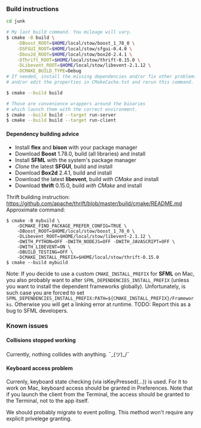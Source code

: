 ### Build instructions

```sh
cd junk

# My last build command. You mileage will vary.
$ cmake -B build \
    -DBoost_ROOT=$HOME/local/stow/boost_1_78_0 \
    -DSFGUI_ROOT=$HOME/local/stow/sfgui-0.4.0 \
    -Dbox2d_ROOT=$HOME/local/stow/box2d-2.4.1 \
    -DThrift_ROOT=$HOME/local/stow/thrift-0.15.0 \
    -DLibevent_ROOT=$HOME/local/stow/libevent-2.1.12 \
    -DCMAKE_BUILD_TYPE=Debug
# If needed, install the missing dependencies and/or fix other problems
# and/or edit the properties in CMakeCache.txt and rerun this command.

$ cmake --build build

# Those are convenience wrappers around the binaries
# which launch them with the correct environment.
$ cmake --build build --target run-server
$ cmake --build build --target run-client
```

#### Dependency building advice

- Install **flex** and **bison** with your package manager
- Download **Boost** 1.78.0, build (all libraries) and install
- Install **SFML** with the system's package manager
- *Clone* the latest **SFGUI**, build and install
- Download **Box2d** 2.4.1, build and install
- Download the latest **libevent**, build *with CMake* and install
- Download **thrift** 0.15.0, build *with CMake* and install

Thrift building instruction: https://github.com/apache/thrift/blob/master/build/cmake/README.md
Approximate command:
```
$ cmake -B mybuild \
    -DCMAKE_FIND_PACKAGE_PREFER_CONFIG=TRUE \
    -DBoost_ROOT=$HOME/local/stow/boost_1_78_0 \
    -DLibevent_ROOT=$HOME/local/stow/libevent-2.1.12 \
    -DWITH_PYTHON=OFF -DWITH_NODEJS=OFF -DWITH_JAVASCRIPT=OFF \
    -DWITH_LIBEVENT=ON \
    -DBUILD_TESTING=OFF \
    -DCMAKE_INSTALL_PREFIX=$HOME/local/stow/thrift-0.15.0
$ cmake --build mybuild
```

Note:
If you decide to use a custom `CMAKE_INSTALL_PREFIX` for **SFML** on Mac, you also probably want
to alter `SFML_DEPENDENCIES_INSTALL_PREFIX` (unless you want to install the dependent frameworks globally).
Unfortunately, is such case you are forced to set `SFML_DEPENDENCIES_INSTALL_PREFIX:PATH=${CMAKE_INSTALL_PREFIX}/Frameworks`.
Otherwise you will get a linking error at runtime.
TODO: Report this as a bug to SFML developers.

### Known issues

#### Collisions stopped working

Currently, nothing collides with anything. ¯\_(ツ)_/¯

#### Keyboard access problem

Currenly, keyboard state checking (via isKeyPressed(...)) is used.
For it to work on Mac, keyboard access should be granted in Preferences.
Note that if you launch the client from the Terminal,
the access should be granted to the Terminal, not to the app itself.

We should probably migrate to event polling.
This method won't require any explicit privelege granting.
